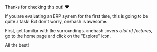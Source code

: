 Thanks for checking this out! ❤️

If you are evaluating an ERP system for the first time, this is going to be quite a task! But don't worry, onehash is awesome.

First, get familiar with the surroundings. onehash covers a *lot of features*, go to the home page and click on the "Explore" icon.

All the best!